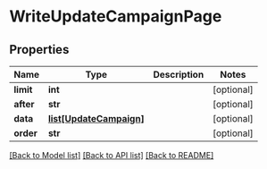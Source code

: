# WriteUpdateCampaignPage

## Properties
Name | Type | Description | Notes
------------ | ------------- | ------------- | -------------
**limit** | **int** |  | [optional] 
**after** | **str** |  | [optional] 
**data** | [**list[UpdateCampaign]**](UpdateCampaign.md) |  | [optional] 
**order** | **str** |  | [optional] 

[[Back to Model list]](../README.md#documentation-for-models) [[Back to API list]](../README.md#documentation-for-api-endpoints) [[Back to README]](../README.md)


